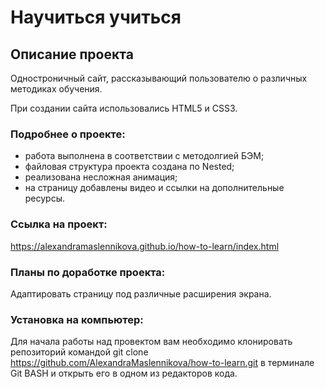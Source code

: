 # Научиться учиться

## Описание проекта

Одностроничный сайт, рассказывающий пользователю о различных методиках обучения.

При создании сайта использовались HTML5 и CSS3.

### Подробнее о проекте:

* работа выполнена в соответствии с методолгией БЭМ;
* файловая структура проекта создана по Nested;
* реализована несложная анимация;
* на страницу добавлены видео и ссылки на дополнительные ресурсы.

### Cсылка на проект:
https://alexandramaslennikova.github.io/how-to-learn/index.html

### Планы по доработке проекта:
Адаптировать страницу под различные расширения экрана.

### Установка на компьютер: 
Для начала работы над провектом вам необходимо клонировать репозиторий командой 
git clone https://github.com/AlexandraMaslennikova/how-to-learn.git в терминале Git BASH и открыть его в одном из редакторов кода.

